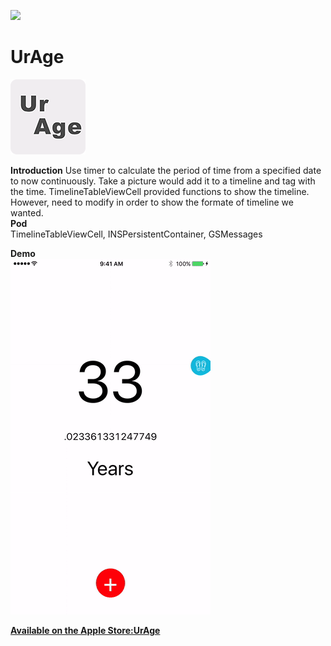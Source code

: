 ![](https://travis-ci.org/icedike/UrAge.svg?branch=master)
# UrAge
![](https://github.com/icedike/UrAge/blob/universal/README/UrAge_120x120.png)

**Introduction**
Use timer to calculate the period of time from a specified date to now continuously. Take a picture would add it to a timeline and tag with the time. TimelineTableViewCell provided functions to show the timeline. However, need to modify in order to show the formate of timeline we wanted.  
**Pod**  
TimelineTableViewCell, INSPersistentContainer, GSMessages

**Demo**  
![](https://github.com/icedike/UrAge/blob/universal/README/demo_v1.2.2.gif)

[**Available on the Apple Store:UrAge**](https://itunes.apple.com/us/app/urage/id1195425155?ls=1&mt=8)  
